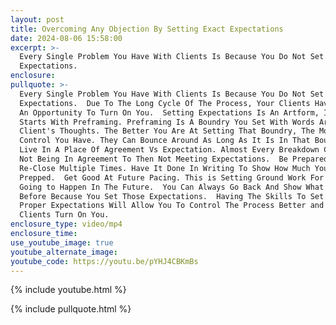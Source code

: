 ```yaml
---
layout: post
title: Overcoming Any Objection By Setting Exact Expectations
date: 2024-08-06 15:58:00
excerpt: >-
  Every Single Problem You Have With Clients Is Because You Do Not Set
  Expectations. 
enclosure:
pullquote: >-
  Every Single Problem You Have With Clients Is Because You Do Not Set
  Expectations.  Due To The Long Cycle Of The Process, Your Clients Have More Of
  An Opportunity To Turn On You.  Setting Expectations Is An Artform, It All
  Starts With Preframing. Preframing Is A Boundry You Set With Words Around Your
  Client's Thoughts. The Better You Are At Setting That Boundry, The More
  Control You Have. They Can Bounce Around As Long As It Is In That Boundry. 
  Live In A Place Of Agreement Vs Expectation. Almost Every Breakdown Comes From
  Not Being In Agreement To Then Not Meeting Expectations.  Be Prepared To
  Re-Close Multiple Times. Have It Done In Writing To Show How Much You Have
  Prepped.  Get Good At Future Pacing. This is Setting Ground Work For What Is
  Going to Happen In The Future.  You Can Always Go Back And Show What You Said
  Before Because You Set Those Expectations.  Having The Skills To Set The
  Proper Expectations Will Allow You To Control The Process Better and Not Have
  Clients Turn On You. 
enclosure_type: video/mp4
enclosure_time:
use_youtube_image: true
youtube_alternate_image:
youtube_code: https://youtu.be/pYHJ4CBKmBs
---
```

{% include youtube.html %}

{% include pullquote.html %}